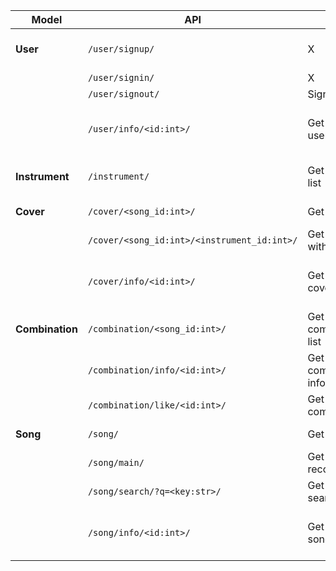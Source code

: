 |Model|API|GET|POST|PUT|DELETE|
|---|---|---|---|---|---|
|**User**|`/user/signup/`|X|Sign up(create new user)|X|X|
||`/user/signin/`|X|Sign in|X|X|
||`/user/signout/`|Sign out|X|X|X|
||`/user/info/<id:int>/`|Get specific user|X|Edit specific user info|Delete specific user|
|**Instrument**|`/instrument/`|Get instrument list|(admin) Create new instrument|X|X|
|**Cover**|`/cover/<song_id:int>/`|Get cover list|Create new cover|X|X|
||`/cover/<song_id:int>/<instrument_id:int>/`|Get cover list with instrument|X|X|X|
||`/cover/info/<id:int>/`|Get specific cover info|X|Edit specific cover info|Delete specific cover|
|**Combination**|`/combination/<song_id:int>/`|Get combination list|Create new combination|X|X|
||`/combination/info/<id:int>/`|Get specific combination info|X|X|X|
||`/combination/like/<id:int>/`|Get If user likes combination|User likes combination|X|User unlikes combination|
|**Song**|`/song/`|Get song list|Create new song|X|X|
||`/song/main/`|Get song recomemdation|X|X|X|
||`/song/search/?q=<key:str>/`|Get song search list|X|X|X|
||`/song/info/<id:int>/`|Get specific song|X|Edit specific song info|X|